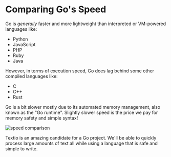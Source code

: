 # Comparing Go's Speed

Go is *generally* faster and more lightweight than interpreted or VM-powered languages like:

* Python
* JavaScript
* PHP
* Ruby
* Java

However, in terms of execution speed, Go does lag behind some other compiled languages like:

* C
* C++
* Rust

Go is a bit slower mostly due to its automated memory management, also known as the "Go runtime". Slightly slower speed is the price we pay for memory safety and simple syntax!

![speed comparison](https://miro.medium.com/max/2020/1*nlpYI256BR71xMBWd1nlfg.png)

Textio is an amazing candidate for a Go project. We'll be able to quickly process large amounts of text all while using a language that is safe and simple to write.